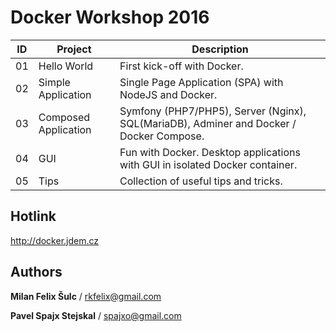 # Docker Workshop 2016

| ID 	| Project              	| Description                                                                        		|
|----	|----------------------	|------------------------------------------------------------------------------------------ |
| 01 	| Hello World          	| First kick-off with Docker.                                                        		|
| 02 	| Simple Application   	| Single Page Application (SPA) with NodeJS and Docker.                              		|
| 03 	| Composed Application 	| Symfony (PHP7/PHP5), Server (Nginx), SQL(MariaDB), Adminer and Docker / Docker Compose. 	|
| 04 	| GUI                  	| Fun with Docker. Desktop applications with GUI in isolated Docker container.       		|
| 05 	| Tips                  | Collection of useful tips and tricks.      									      		|

## Hotlink

http://docker.jdem.cz

## Authors

**Milan Felix Šulc** / rkfelix@gmail.com

**Pavel Spajx Stejskal** / spajxo@gmail.com
